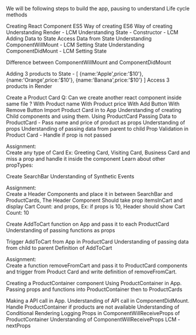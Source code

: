 We will be following steps to build the app, pausing to understand Life cycle methods

Creating React Component
    ES5 Way of creating
    ES6 Way of creating
Understanding Render - LCM
Understanding State - Constructor - LCM
    Adding Data to State
    Access Data from State
Understanding ComponentWillMount - LCM
    Setting State
Understanding ComponentDidMount - LCM
    Setting State

Difference between ComponentWillMount and ComponentDidMount

Adding 3 products to State - [ {name:'Apple',price:'$10'}, {name:'Orange',price:'$10'}, {name:'Banana',price:'$10'} ]
Access 3 products in Render

Create a Product Card
  Q: Can we create another react component inside same file ?
  With Product name
  With Product price
  With Add Button
  With Remove Button
Import Product Card in to App
  Understanding of creating Child components and using them.
Using ProductCard
Passing Data to ProductCard - Pass name and price of product as props
  Understanding of props
  Understanding of passing data from parent to child
Prop Validation in Product Card - Handle if prop is not passed

Assignment:  
Create any type of Card Ex: Greeting Card, Visiting Card, Business Card and miss a prop and handle it inside the component
Learn about other propTypes: <link here>

Create SearchBar
  Understanding of Synthetic Events

Assignment:  
Create  a Header Components and place it in between SearchBar and ProductCards,
The Header Component Should take prop itemsInCart and display Cart Count: and props, Ex: if props is 10, Header should show Cart Count: 10

Create AddToCart function on App and pass it to each ProductCard
  Understanding of passing functions as props

Trigger AddToCart from App in ProductCard
  Understanding of passing data from child to parent
Definition of AddToCart

Assignment:  
Create  a function removeFromCart and pass it to ProductCard components and trigger from Product Card and write definition of removeFromCart.

Creating a ProductContainer component
Using ProductContainer in App.
Passing props and functions into ProductContainer then to ProductCards


Making a API call in App.
  Understanding of API call in ComponentDidMount.
Handle ProductContainer if products are not available
  Understanding of Conditional Rendering
Logging Props in ComponentWillReceiveProps of ProductContainer
  Understanding of ComponentWillReceiveProps LCM - nextProps
